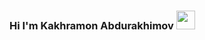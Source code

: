 ### Hi I'm Kakhramon Abdurakhimov <img src = "https://media4.giphy.com/media/hvRJCLFzcasrR4ia7z/giphy.gif" width = "30px">

